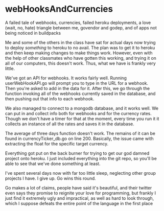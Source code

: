 # webHooksAndCurrencies
A failed tale of webhooks, currencies, failed heroku deployments, a love (wait, no, hate) triangle between me, govendor and godep, and of apps not being noticed in buildpacks

Me and some of the others in the class have sat for actual days now trying to deploy *something* to heroku to no avail.
The plan was to get it to heroku and then keep making changes to make things work. However, even with the help of other
classmates who have gotten this working, and trying it on all of our computers, this doesn't work. Thus, what we have is
frankly very little.

We've got an API for webhooks. It works fairly well. Running userWebHookAPI.go will prompt you to type in the
URL for a webhook. Then you're asked to add in the data for it. After this, we go through the function invoking all
of the webhooks currently saved in the database, and then pushing out that info to each webhook.

We also managed to connect to a mongodb database, and it works well. We can put in and collect info both for webhooks
and for the currency rates. Though we don't have a timer for that at the moment, every time you run it it collects
an instance of all the rates and saves it in the database.

The average of three days function doesn't work. The remains of it can be found in currencyTicker_db.go on line 200.
Basically, the issue came with extracting the float for the specific target currency.

Everything got put on the back burner for trying to get our god damned project onto heroku. I just included everything into
the git repo, so you'll be able to see that we've done something at least.

I've spent several days now with far too little sleep, neglecting other group projects I have. I give up. Go wins this round.



Go makes a lot of claims, people have said it's beautiful, and their twitter even
says they promise to reignite your love for programming, but frankly I just find it
extremely ugly and impractical, as well as hard to look through, which I suppose
defeats the entire point of the language in the first place

